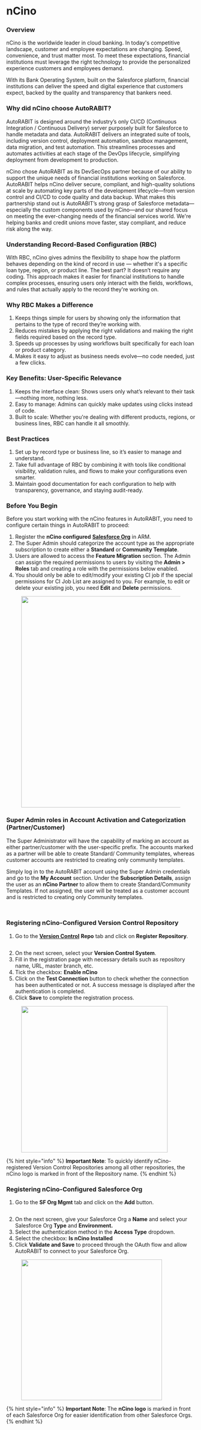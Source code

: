 # nCino

### Overview <a href="#overview" id="overview"></a>

nCino is the worldwide leader in cloud banking. In today's competitive landscape, customer and employee expectations are changing. Speed, convenience, and trust matter most. To meet these expectations, financial institutions must leverage the right technology to provide the personalized experience customers and employees demand.

With its Bank Operating System, built on the Salesforce platform, financial institutions can deliver the speed and digital experience that customers expect, backed by the quality and transparency that bankers need.

### Why did nCino choose AutoRABIT? <a href="#why-did-ncino-choose-autorabit" id="why-did-ncino-choose-autorabit"></a>

AutoRABIT is designed around the industry’s only CI/CD (Continuous Integration / Continuous Delivery) server purposely built for Salesforce to handle metadata and data. AutoRABIT delivers an integrated suite of tools, including version control, deployment automation, sandbox management, data migration, and test automation. This streamlines processes and automates activities at each stage of the DevOps lifecycle, simplifying deployment from development to production.

nCino chose AutoRABIT as its DevSecOps partner because of our ability to support the unique needs of financial institutions working on Salesforce. AutoRABIT helps nCino deliver secure, compliant, and high-quality solutions at scale by automating key parts of the development lifecycle—from version control and CI/CD to code quality and data backup. What makes this partnership stand out is AutoRABIT’s strong grasp of Salesforce metadata—especially the custom components used by nCino—and our shared focus on meeting the ever-changing needs of the financial services world. We're helping banks and credit unions move faster, stay compliant, and reduce risk along the way.

### Understanding Record-Based Configuration (RBC)&#x20;

With RBC, nCino gives admins the flexibility to shape how the platform behaves depending on the kind of record in use — whether it's a specific loan type, region, or product line. The best part? It doesn’t require any coding. This approach makes it easier for financial institutions to handle complex processes, ensuring users only interact with the fields, workflows, and rules that actually apply to the record they're working on.&#x20;

### Why RBC Makes a Difference &#x20;

1. Keeps things simple for users by showing only the information that pertains to the type of record they’re working with.
2. Reduces mistakes by applying the right validations and making the right fields required based on the record type.
3. Speeds up processes by using workflows built specifically for each loan or product category.&#x20;
4. Makes it easy to adjust as business needs evolve—no code needed, just a few clicks.&#x20;

### Key Benefits: User-Specific Relevance &#x20;

1. Keeps the interface clean: Shows users only what’s relevant to their task—nothing more, nothing less.&#x20;
2. Easy to manage: Admins can quickly make updates using clicks instead of code.&#x20;
3. Built to scale: Whether you're dealing with different products, regions, or business lines, RBC can handle it all smoothly.&#x20;

### Best Practices&#x20;

1. Set up by record type or business line, so it’s easier to manage and understand.&#x20;
2. Take full advantage of RBC by combining it with tools like conditional visibility, validation rules, and flows to make your configurations even smarter.
3. Maintain good documentation for each configuration to help with transparency, governance, and staying audit-ready.

### Before You Begin <a href="#before-you-begin" id="before-you-begin"></a>

Before you start working with the nCino features in AutoRABIT, you need to configure certain things in AutoRABIT to proceed:

1. Register the **nCino configured** [**Salesforce Org**](https://knowledgebase.autorabit.com/docs/salesforce-org) in ARM.
2. The Super Admin should categorize the account type as the appropriate subscription to create either a **Standard** or **Community Template**.
3. Users are allowed to access the **Feature Migration** section. The Admin can assign the required permissions to users by visiting the **Admin > Roles** tab and creating a role with the permissions below enabled.
4. You should only be able to edit/modify your existing CI job if the special permissions for CI Job List are assigned to you. For example, to edit or delete your existing job, you need **Edit** and **Delete** permissions.

<figure><img src="../../../../.gitbook/assets/image (1287).png" alt="" width="563"><figcaption></figcaption></figure>

### Super Admin roles in Account Activation and Categorization (Partner/Customer) <a href="#super-admin-roles-in-account-activation-and-categorization-partnercustomer" id="super-admin-roles-in-account-activation-and-categorization-partnercustomer"></a>

The Super Administrator will have the capability of marking an account as either partner/customer with the user-specific prefix. The accounts marked as a partner will be able to create Standard/ Community templates, whereas customer accounts are restricted to creating only community templates.

Simply log in to the AutoRABIT account using the Super Admin credentials and go to the **My Account** section. Under the **Subscription Details**, assign the user as an **nCino Partner** to allow them to create Standard/Community Templates. If not assigned, the user will be treated as a customer account and is restricted to creating only Community templates.

<figure><img src="../../../../.gitbook/assets/image (1288).png" alt=""><figcaption></figcaption></figure>

<figure><img src="../../../../.gitbook/assets/image (1289).png" alt=""><figcaption></figcaption></figure>

### Registering nCino-Configured Version Control Repository <a href="#registering-ncino-configured-version-control-repository" id="registering-ncino-configured-version-control-repository"></a>

1. Go to the [**Version Control**](https://www.autorabit.com/blog/7-tips-for-salesforce-version-control-integration/) **Repo** tab and click on **Register Repository**.

<figure><img src="../../../../.gitbook/assets/image (1290).png" alt=""><figcaption></figcaption></figure>

2. On the next screen, select your **Version Control System**.
3. Fill in the registration page with necessary details such as repository name, URL, master branch, etc.
4. Tick the checkbox: **Enable nCino**
5. Click on the **Test Connection** button to check whether the connection has been authenticated or not. A success message is displayed after the authentication is completed.
6. Click **Save** to complete the registration process.

<figure><img src="../../../../.gitbook/assets/image (1291).png" alt="" width="390"><figcaption></figcaption></figure>

{% hint style="info" %}
**Important Note**: To quickly identify nCino-registered Version Control Repositories among all other repositories, the nCino logo is marked in front of the Repository name.&#x20;
{% endhint %}

### Registering nCino-Configured Salesforce Org <a href="#registering-ncino-configured-salesforce-org" id="registering-ncino-configured-salesforce-org"></a>

1. Go to the **SF Org Mgmt** tab and click on the **Add** button.

<figure><img src="../../../../.gitbook/assets/image (1292).png" alt=""><figcaption></figcaption></figure>

2. On the next screen, give your Salesforce Org a **Name** and select your Salesforce Org **Type** and **Environment.**
3. Select the authentication method in the **Access Type** dropdown.
4. Select the checkbox: **Is nCino Installed**
5. Click **Validate and Save** to proceed through the OAuth flow and allow AutoRABIT to connect to your Salesforce Org.

<figure><img src="../../../../.gitbook/assets/image (1293).png" alt="" width="375"><figcaption></figcaption></figure>

{% hint style="info" %}
**Important Note**: The **nCino logo** is marked in front of each Salesforce Org for easier identification from other Salesforce Orgs.
{% endhint %}
